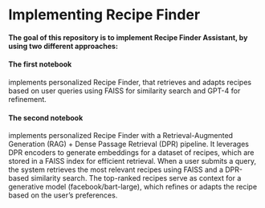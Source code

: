 # Implementing Recipe Finder

#### The goal of this repository is to implement Recipe Finder Assistant, by using two different approaches:

#### The first notebook
implements personalized Recipe Finder, that retrieves and adapts recipes based on user queries using FAISS for similarity search and GPT-4 for refinement.

#### The second notebook
implements personalized Recipe Finder with a Retrieval-Augmented Generation (RAG) + Dense Passage Retrieval (DPR) pipeline. It leverages DPR encoders to generate embeddings for a dataset of recipes, which are stored in a FAISS index for efficient retrieval. When a user submits a query, the system retrieves the most relevant recipes using FAISS and a DPR-based similarity search. The top-ranked recipes serve as context for a generative model (facebook/bart-large), which refines or adapts the recipe based on the user’s preferences.
